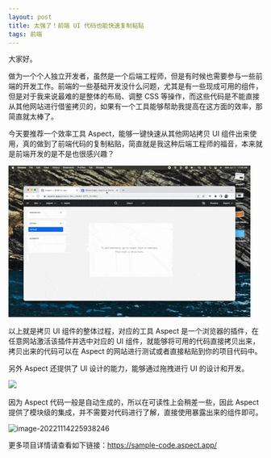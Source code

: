 ```yaml
---
layout: post
title: 太强了！前端 UI 代码也能快速复制粘贴
tags: 前端
---
```


大家好。

做为一个个人独立开发者，虽然是一个后端工程师，但是有时候也需要参与一些前端的开发工作。前端的一些基础开发没什么问题，尤其是有一些现成可用的组件，但是对于我来说最难的是整体的布局、调整 CSS 等操作，而这些代码是不能直接从其他网站进行借鉴拷贝的，如果有一个工具能够帮助我提高在这方面的效率，那简直就太棒了。

今天要推荐一个效率工具 Aspect，能够一键快速从其他网站拷贝 UI 组件出来使用，真的做到了前端代码的复制粘贴，简直就是我这种后端工程师的福音，本来就是前端开发的是不是也很感兴趣？

![](https://raw.githubusercontent.com/ZhuPeng/pic/master/images/aspect.ui.compress.phone.gif)

以上就是拷贝 UI 组件的整体过程，对应的工具 Aspect 是一个浏览器的插件，在任意网站激活该插件并选中对应的 UI 组件，就能够将可用的代码直接拷贝出来，拷贝出来的代码可以在 Aspect 的网站进行测试或者直接粘贴到你的项目代码中。

另外 Aspect 还提供了 UI 设计的能力，能够通过拖拽进行 UI 的设计和开发。

![](../images/aspect.drag.drop.gif)

因为 Aspect 代码一般是自动生成的，所以在可读性上会稍差一些，因此 Aspect 提供了模块级的集成，并不需要对代码进行了解，直接使用暴露出来的组件即可。

![image-20221114225938246](../images/compress_image-20221114225938246.png)

更多项目详情请查看如下链接：https://sample-code.aspect.app/
